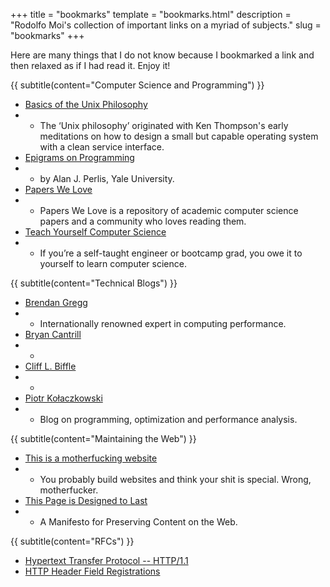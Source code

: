+++
title = "bookmarks"
template = "bookmarks.html"
description = "Rodolfo Moi's collection of important links on a myriad of subjects."
slug = "bookmarks"
+++

Here are many things that I do not know because I bookmarked a link and then
relaxed as if I had read it. Enjoy it!

{{ subtitle(content="Computer Science and Programming") }}

- [Basics of the Unix Philosophy](https://homepage.cs.uri.edu/~thenry/resources/unix_art/ch01s06.html)
- - The ‘Unix philosophy’ originated with Ken Thompson's early meditations on how to design a small but capable operating system with a clean service interface.
- [Epigrams on Programming](http://pu.inf.uni-tuebingen.de/users/klaeren/epigrams.html)
- - by Alan J. Perlis, Yale University.
- [Papers We Love](https://github.com/papers-we-love/papers-we-love)
- - Papers We Love is a repository of academic computer science papers and a community who loves reading them.
- [Teach Yourself Computer Science](https://teachyourselfcs.com/)
- - If you’re a self-taught engineer or bootcamp grad, you owe it to yourself to learn computer science.

{{ subtitle(content="Technical Blogs") }}

- [Brendan Gregg](https://www.brendangregg.com/)
- - Internationally renowned expert in computing performance.
- [Bryan Cantrill](http://dtrace.org/blogs/bmc/)
- -
- [Cliff L. Biffle](http://cliffle.com/)
- -
- [Piotr Kołaczkowski](https://pkolaczk.github.io)
- - Blog on programming, optimization and performance analysis.

{{ subtitle(content="Maintaining the Web") }}

- [This is a motherfucking website](https://motherfuckingwebsite.com/)
- - You probably build websites and think your shit is special. Wrong, motherfucker.
- [This Page is Designed to Last](https://jeffhuang.com/designed_to_last/)
- - A Manifesto for Preserving Content on the Web.

{{ subtitle(content="RFCs") }}

- [Hypertext Transfer Protocol -- HTTP/1.1](https://datatracker.ietf.org/doc/html/rfc2616)
- [HTTP Header Field Registrations](https://datatracker.ietf.org/doc/html/rfc4229)
